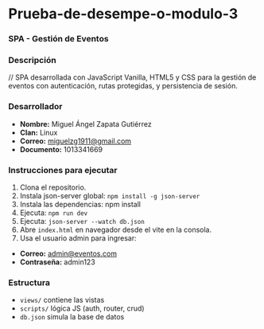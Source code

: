 # Prueba-de-desempe-o-modulo-3

### SPA - Gestión de Eventos

### Descripción
// SPA desarrollada con JavaScript Vanilla, HTML5 y CSS para la gestión de eventos con autenticación, rutas protegidas, y persistencia de sesión.

###  Desarrollador
 - **Nombre:** Miguel Ángel Zapata Gutiérrez
 - **Clan:** Linux
 - **Correo:** miguelzg1911@gmail.com
 - **Documento:** 1013341669

###  Instrucciones para ejecutar
 1. Clona el repositorio.
 2. Instala json-server global: `npm install -g json-server`
 3. Instala las dependencias: npm install
 4. Ejecuta: `npm run dev`
 5. Ejecuta: `json-server --watch db.json`
 6. Abre `index.html` en navegador desde el vite en la consola.
 7. Usa el usuario admin para ingresar:
  - **Correo:** admin@eventos.com
  - **Contraseña:** admin123

###  Estructura
 - `views/` contiene las vistas
 - `scripts/` lógica JS (auth, router, crud)
 - `db.json` simula la base de datos
